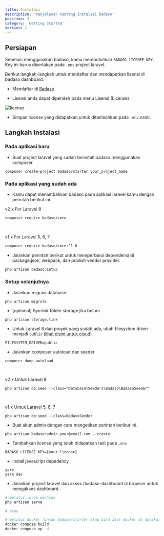 ```yaml
---
title: Instalasi
description: 'Penjelasan tentang instalasi badaso'
position: 3
category: 'Getting Started'
version: 1
---
```


## Persiapan

Sebelum menggunakan badaso, kamu membutuhkan `BADASO_LICENSE_KEY`. Key ini harus disertakan pada `.env` project laravel.

Berikut langkah-langkah untuk mendaftar dan mendapatkan lisensi di badaso dashboard.

- Mendaftar di [Badaso](https://badaso.uatech.co.id/dashboard)

- Lisensi anda dapat diperoleh pada menu Lisensi (License)

![license](/installation/dashboard-licence.png)

- Simpan license yang didapatkan untuk ditambahkan pada `.env` nanti.

## Langkah Instalasi

### Pada aplikasi baru

- Buat project laravel yang sudah terinstall badaso menggunakan composer

```
composer create-project badaso/starter your_project_name
```

### Pada aplikasi yang sudah ada

- Kamu dapat menambahkan badaso pada aplikasi laravel kamu dengan perintah berikut ini.

<badge>v2.x</badge> For Laravel 8

```bash
composer require badaso/core
```

<br />

<badge>v1.x</badge> For Laravel 5, 6, 7

```bash
composer require badaso/core:^1.0
```

- Jalankan perintah berikut untuk memperbarui dependensi di package.json, webpack, dan publish vendor provider.

```bash
php artisan badaso:setup
```

### Setup selanjutnya

- Jalankan migrasi database.
```
php artisan migrate
```

-  [optional] Symlink folder storage jika belum

```
php artisan storage:link
```

- Untuk Laravel 8 dan proyek yang sudah ada, ubah filesystem driver menjadi `public` ([lihat disini untuk cloud](https://badaso-docs.uatech.co.id/core-concept/storage)) 

```
FILESYSTEM_DRIVER=public
```

- Jalankan composer autoload dan seeder

```
composer dump-autoload
```
<br/>

<badge>v2.x</badge> Untuk Laravel 8
```
php artisan db:seed --class="Database\Seeders\Badaso\BadasoSeeder"
```
<br/>

<badge>v1.x</badge> Untuk Laravel 5, 6, 7
```
php artisan db:seed --class=BadasoSeeder
```

- Buat akun admin dengan cara mengetikan perintah berikut ini.
```
php artisan badaso:admin your@email.com --create
```

- Tambahkan license yang telah didapatkan tadi pada `.env`

```env [.env]
BADASO_LICENSE_KEY={your license}
```

- Install javascript depedency
```
yarn
yarn dev
``` 

- Jalankan project laravel dan akses /badaso-dashboard di browser untuk mengakses dashboard.

```bash
# melalui local machine
php artisan serve

# atau

# melalui docker (untuk badaso/starter atau bisa atur docker di aplikasi yang sudah ada)
docker compose build
docker compose up -d
```